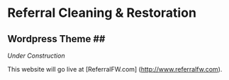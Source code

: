 # Referral Cleaning & Restoration
## Wordpress Theme ## #

*Under Construction*

This website will go live at [ReferralFW.com] (http://www.referralfw.com).
